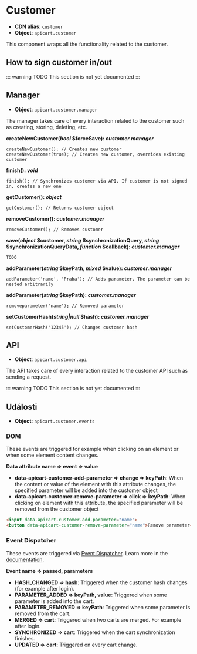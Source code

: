 # Customer
- **CDN alias**: `customer`
- **Object**: `apicart.customer`

This component wraps all the functionality related to the customer.

## How to sign customer in/out
::: warning TODO
This section is not yet documented
:::

## Manager
- **Object**: `apicart.customer.manager`

The manager takes care of every interaction related to the customer such as creating, storing, deleting, etc.

**createNewCustomer(*bool* $forceSave): *customer.manager***
```JS
createNewCustomer(); // Creates new customer
createNewCustomer(true); // Creates new customer, overrides existing customer
```

**finish(): *void***
```JS
finish(); // Synchronizes customer via API. If customer is not signed in, creates a new one
```

**getCustomer(): *object***
```JS
getCustomer(); // Returns customer object
```

**removeCustomer(): *customer.manager***
```JS
removeCustomer(); // Removes customer
```

**save(*object* $customer, *string* $synchronizationQuery, *string* $synchronizationQueryData, *function* $callback): *customer.manager***
```JS
TODO
```

**addParameter(*string* $keyPath, *mixed* $value): *customer.manager***
```JS
addParameter('name', 'Praha'); // Adds parameter. The parameter can be nested arbitrarily
```

**addParameter(*string* $keyPath): *customer.manager***
```JS
removeparameter('name'); // Removed parameter
```

**setCustomerHash(*string|null* $hash): *customer.manager***
```JS
setCustomerHash('12345'); // Changes customer hash
```

## API
- **Object**: `apicart.customer.api`

The API takes care of every interaction related to the customer API such as sending a request.

::: warning TODO
This section is not yet documented
:::

## Události
- **Object**: `apicart.customer.events`

### DOM
These events are triggered for example when clicking on an element or when some element content changes.

**Data attribute name => event => value**
- **data-apicart-customer-add-parameter => change => keyPath**: When the content or value of the element with this attribute changes, the specified parameter will be added into the customer object
- **data-apicart-customer-remove-parameter => click => keyPath**: When clicking on element with this attribute, the specified parameter will be removed from the customer object

```HTML
<input data-apicart-customer-add-parameter="name">
<button data-apicart-customer-remove-parameter="name">Remove parameter</button>
```

### Event Dispatcher
These events are triggered via [Event Dispatcher](https://github.com/apicart/js-utils#event-dispatcher-utilseventdispatcher).
Learn more in the [documentation](/cs/event-dispatcher.html).

**Event name => passed, parameters**
- **HASH_CHANGED => hash**: Triggered when the customer hash changes (for example after login).
- **PARAMETER_ADDED => keyPath, value**: Triggered when some parameter is added into the cart.
- **PARAMETER_REMOVED => keyPath**: Triggered when some parameter is removed from the cart.
- **MERGED => cart**: Triggered when two carts are merged. For example after login.
- **SYNCHRONIZED => cart**: Triggered when the cart synchronization finishes.
- **UPDATED => cart**: Triggered on every cart change.
